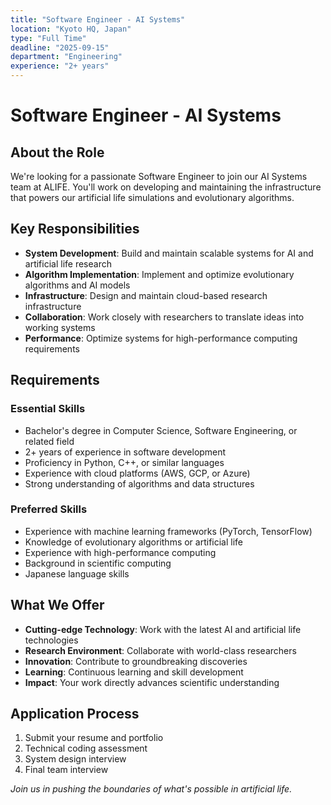 ```yaml
---
title: "Software Engineer - AI Systems"
location: "Kyoto HQ, Japan"
type: "Full Time"
deadline: "2025-09-15"
department: "Engineering"
experience: "2+ years"
---
```


# Software Engineer - AI Systems

## About the Role

We're looking for a passionate Software Engineer to join our AI Systems team at ALIFE. You'll work on developing and maintaining the infrastructure that powers our artificial life simulations and evolutionary algorithms.

## Key Responsibilities

- **System Development**: Build and maintain scalable systems for AI and artificial life research
- **Algorithm Implementation**: Implement and optimize evolutionary algorithms and AI models
- **Infrastructure**: Design and maintain cloud-based research infrastructure
- **Collaboration**: Work closely with researchers to translate ideas into working systems
- **Performance**: Optimize systems for high-performance computing requirements

## Requirements

### Essential Skills
- Bachelor's degree in Computer Science, Software Engineering, or related field
- 2+ years of experience in software development
- Proficiency in Python, C++, or similar languages
- Experience with cloud platforms (AWS, GCP, or Azure)
- Strong understanding of algorithms and data structures

### Preferred Skills
- Experience with machine learning frameworks (PyTorch, TensorFlow)
- Knowledge of evolutionary algorithms or artificial life
- Experience with high-performance computing
- Background in scientific computing
- Japanese language skills

## What We Offer

- **Cutting-edge Technology**: Work with the latest AI and artificial life technologies
- **Research Environment**: Collaborate with world-class researchers
- **Innovation**: Contribute to groundbreaking discoveries
- **Learning**: Continuous learning and skill development
- **Impact**: Your work directly advances scientific understanding

## Application Process

1. Submit your resume and portfolio
2. Technical coding assessment
3. System design interview
4. Final team interview

*Join us in pushing the boundaries of what's possible in artificial life.*
